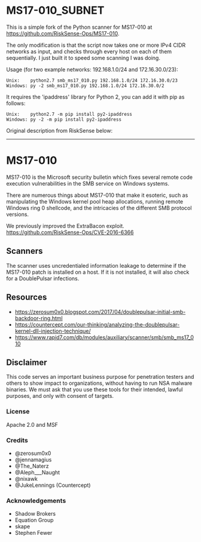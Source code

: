 
# MS17-010_SUBNET

This is a simple fork of the Python scanner for MS17-010 at https://github.com/RiskSense-Ops/MS17-010.

The only modification is that the script now takes one or more IPv4 CIDR networks as input, and checks through every host on each of them sequentially.  I just built it to speed some scanning I was doing.

Usage (for two example networks: 192.168.1.0/24 and 172.16.30.0/23):

    Unix:    python2.7 smb_ms17_010.py 192.168.1.0/24 172.16.30.0/23
    Windows: py -2 smb_ms17_010.py 192.168.1.0/24 172.16.30.0/2

It requires the 'ipaddress' library for Python 2, you can add it with pip as follows:

    Unix:    python2.7 -m pip install py2-ipaddress
    Windows: py -2 -m pip install py2-ipaddress


Original description from RiskSense below:

********************************************************************

# MS17-010
MS17-010 is the Microsoft security bulletin which fixes several remote code execution vulnerabilities in the SMB service on Windows systems.

There are numerous things about MS17-010 that make it esoteric, such as manipulating the Windows kernel pool heap allocations, running remote Windows ring 0 shellcode, and the intricacies of the different SMB protocol versions.

We previously improved the ExtraBacon exploit. https://github.com/RiskSense-Ops/CVE-2016-6366

## Scanners
The scanner uses uncredentialed information leakage to determine if the MS17-010 patch is installed on a host. If it is not installed, it will also check for a DoublePulsar infections.

## Resources 
- https://zerosum0x0.blogspot.com/2017/04/doublepulsar-initial-smb-backdoor-ring.html
- https://countercept.com/our-thinking/analyzing-the-doublepulsar-kernel-dll-injection-technique/
- https://www.rapid7.com/db/modules/auxiliary/scanner/smb/smb_ms17_010

## Disclaimer
This code serves an important business purpose for penetration testers and others to show impact to organizations, without having to run NSA malware binaries. We must ask that you use these tools for their intended, lawful purposes, and only with consent of targets.

### License
Apache 2.0 and MSF

### Credits
- @zerosum0x0
- @jennamagius
- @The_Naterz
- @Aleph___Naught
- @nixawk
- @JukeLennings (Countercept)

### Acknowledgements
- Shadow Brokers
- Equation Group
- skape
- Stephen Fewer
